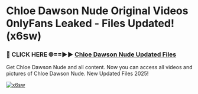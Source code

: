 # Chloe Dawson Nude Original Videos 0nlyFans Leaked - Files Updated! (x6sw)

<h3>🔴 CLICK HERE 🌐==►► <a href="https://tinyurl.com/yrmya6cz" rel="nofollow">Chloe Dawson Nude Updated Files</a></h3>

Get Chloe Dawson Nude and all content. Now you can access all videos and pictures of Chloe Dawson Nude. New Updated Files 2025!

[![x6sw](https://i.imgur.com/FMdXYCs.gif)](https://tinyurl.com/yrmya6cz)
